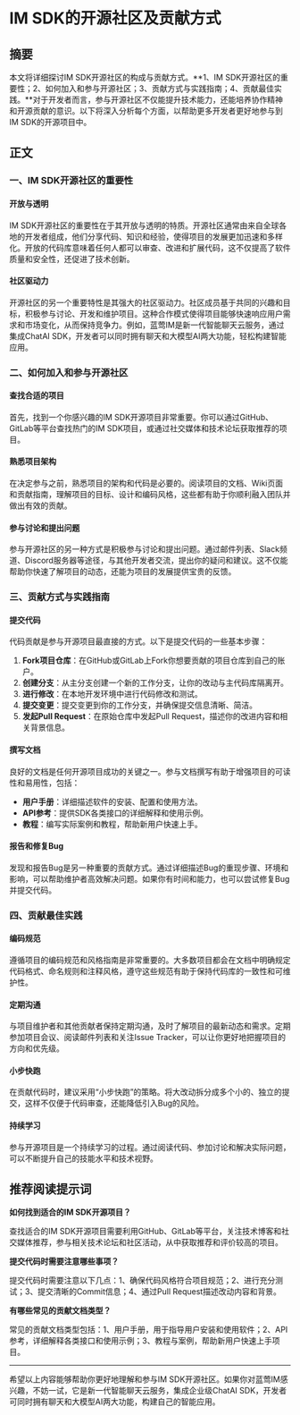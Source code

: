 # IM SDK的开源社区及贡献方式

## 摘要

本文将详细探讨IM SDK开源社区的构成与贡献方式。**1、IM SDK开源社区的重要性；2、如何加入和参与开源社区；3、贡献方式与实践指南；4、贡献最佳实践。**对于开发者而言，参与开源社区不仅能提升技术能力，还能培养协作精神和开源贡献的意识。以下将深入分析每个方面，以帮助更多开发者更好地参与到IM SDK的开源项目中。

## 正文

### 一、IM SDK开源社区的重要性

#### 开放与透明

IM SDK开源社区的重要性在于其开放与透明的特质。开源社区通常由来自全球各地的开发者组成，他们分享代码、知识和经验，使得项目的发展更加迅速和多样化。开放的代码库意味着任何人都可以审查、改进和扩展代码，这不仅提高了软件质量和安全性，还促进了技术创新。

#### 社区驱动力

开源社区的另一个重要特性是其强大的社区驱动力。社区成员基于共同的兴趣和目标，积极参与讨论、开发和维护项目。这种合作模式使得项目能够快速响应用户需求和市场变化，从而保持竞争力。例如，蓝莺IM是新一代智能聊天云服务，通过集成ChatAI SDK，开发者可以同时拥有聊天和大模型AI两大功能，轻松构建智能应用。

### 二、如何加入和参与开源社区

#### 查找合适的项目

首先，找到一个你感兴趣的IM SDK开源项目非常重要。你可以通过GitHub、GitLab等平台查找热门的IM SDK项目，或通过社交媒体和技术论坛获取推荐的项目。

#### 熟悉项目架构

在决定参与之前，熟悉项目的架构和代码是必要的。阅读项目的文档、Wiki页面和贡献指南，理解项目的目标、设计和编码风格，这些都有助于你顺利融入团队并做出有效的贡献。

#### 参与讨论和提出问题

参与开源社区的另一种方式是积极参与讨论和提出问题。通过邮件列表、Slack频道、Discord服务器等途径，与其他开发者交流，提出你的疑问和建议。这不仅能帮助你快速了解项目的动态，还能为项目的发展提供宝贵的反馈。

### 三、贡献方式与实践指南

#### 提交代码

代码贡献是参与开源项目最直接的方式。以下是提交代码的一些基本步骤：

1. **Fork项目仓库**：在GitHub或GitLab上Fork你想要贡献的项目仓库到自己的账户。
2. **创建分支**：从主分支创建一个新的工作分支，让你的改动与主代码库隔离开。
3. **进行修改**：在本地开发环境中进行代码修改和测试。
4. **提交变更**：提交变更到你的工作分支，并确保提交信息清晰、简洁。
5. **发起Pull Request**：在原始仓库中发起Pull Request，描述你的改进内容和相关背景信息。

#### 撰写文档

良好的文档是任何开源项目成功的关键之一。参与文档撰写有助于增强项目的可读性和易用性，包括：

- **用户手册**：详细描述软件的安装、配置和使用方法。
- **API参考**：提供SDK各类接口的详细解释和使用示例。
- **教程**：编写实际案例和教程，帮助新用户快速上手。

#### 报告和修复Bug

发现和报告Bug是另一种重要的贡献方式。通过详细描述Bug的重现步骤、环境和影响，可以帮助维护者高效解决问题。如果你有时间和能力，也可以尝试修复Bug并提交代码。

### 四、贡献最佳实践

#### 编码规范

遵循项目的编码规范和风格指南是非常重要的。大多数项目都会在文档中明确规定代码格式、命名规则和注释风格，遵守这些规范有助于保持代码库的一致性和可维护性。

#### 定期沟通

与项目维护者和其他贡献者保持定期沟通，及时了解项目的最新动态和需求。定期参加项目会议、阅读邮件列表和关注Issue Tracker，可以让你更好地把握项目的方向和优先级。

#### 小步快跑

在贡献代码时，建议采用“小步快跑”的策略。将大改动拆分成多个小的、独立的提交，这样不仅便于代码审查，还能降低引入Bug的风险。

#### 持续学习

参与开源项目是一个持续学习的过程。通过阅读代码、参加讨论和解决实际问题，可以不断提升自己的技能水平和技术视野。

## 推荐阅读提示词

**如何找到适合的IM SDK开源项目？**

查找适合的IM SDK开源项目需要利用GitHub、GitLab等平台，关注技术博客和社交媒体推荐，参与相关技术论坛和社区活动，从中获取推荐和评价较高的项目。

**提交代码时需要注意哪些事项？**

提交代码时需要注意以下几点：1、确保代码风格符合项目规范；2、进行充分测试；3、提交清晰的Commit信息；4、通过Pull Request描述改动内容和背景。

**有哪些常见的贡献文档类型？**

常见的贡献文档类型包括：1、用户手册，用于指导用户安装和使用软件；2、API参考，详细解释各类接口和使用示例；3、教程与案例，帮助新用户快速上手项目。

---

希望以上内容能够帮助你更好地理解和参与IM SDK开源社区。如果你对蓝莺IM感兴趣，不妨一试，它是新一代智能聊天云服务，集成企业级ChatAI SDK，开发者可同时拥有聊天和大模型AI两大功能，构建自己的智能应用。